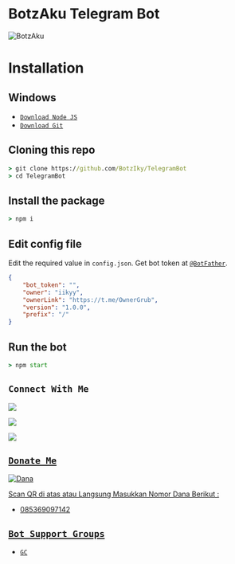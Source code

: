# BotzAku Telegram Bot
![BotzAku](https://telegra.ph/file/f3e136d8303a429bdd9cd.jpg)

# Installation

## Windows
* [`Download Node JS`](https://nodejs.org/en/download/)
* [`Download Git`](https://git-scm.com/download/win)


## Cloning this repo
```cmd
> git clone https://github.com/BotzIky/TelegramBot
> cd TelegramBot
```

## Install the package
```cmd
> npm i
```

## Edit config file
Edit the required value in `config.json`. Get bot token at [`@BotFather`](http://t.me/BotFather).
```json
{
    "bot_token": "",
    "owner": "iikyy",
    "ownerLink": "https://t.me/OwnerGrub",
    "version": "1.0.0",
    "prefix": "/"
}
```

## Run the bot
```cmd
> npm start
```

## ```Connect With Me```

<p align="center">

<a href="https://wa.me/6282275403263"><img src="https://img.shields.io/badge/Contact iky-25D366?style=for-the-badge&logo=whatsapp&logoColor=white" />

<a href="https://chat.whatsapp.com/KguOo9XsRTW2iESYuHzVX1"><img src="https://img.shields.io/badge/Join Official Group-25D366?style=for-the-badge&logo=whatsapp&logoColor=white" />

<a href="https://youtube.com/@BotzAku"><img src="https://img.shields.io/badge/Subscribe BotzAku-ff0000?style=for-the-badge&logo=youtube&logoColor=ff000000&link=https://youtube.com/@BotzAku" /><br>

</p>

## ```Donate Me```

![Dana](https://link.dana.id/qr/10cmy14hh)

<p align="left">

Scan QR di atas atau Langsung Masukkan Nomor Dana Berikut :
* 085369097142
</p>

## ```Bot Support Groups```

- [`GC`](https://chat.whatsapp.com/KguOo9XsRTW2iESYuHzVX1)
